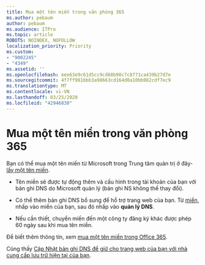 ```yaml
---
title: Mua một tên miền trong văn phòng 365
ms.author: pebaum
author: pebaum
ms.audience: ITPro
ms.topic: article
ROBOTS: NOINDEX, NOFOLLOW
localization_priority: Priority
ms.custom:
- "9002245"
- "4349"
ms.assetid: ''
ms.openlocfilehash: eee63e9c61d5cc9cd68b90c7c8771ca439b27d7e
ms.sourcegitcommit: 4f7ff981bbb3a98663cd164d0a10bb082cdf7ec9
ms.translationtype: MT
ms.contentlocale: vi-VN
ms.lasthandoff: 03/25/2020
ms.locfileid: "42946830"
---
```

# <a name="buy-a-domain-name-in-office-365"></a>Mua một tên miền trong văn phòng 365

Bạn có thể mua một tên miền từ Microsoft trong Trung tâm quản trị ở đây- [lấy một tên miền](https://admin.microsoft.com/Domains/Buy).

- Tên miền sẽ được tự động thêm và cấu hình trong tài khoản của bạn với bản ghi DNS do Microsoft quản lý (bản ghi NS không thể thay đổi).

- Có thể thêm bản ghi DNS bổ sung để hỗ trợ trang web của bạn.  Từ [miền](https://admin.microsoft.com/AdminPortal/Home#/Domains), nhấp vào miền của bạn, sau đó nhấp vào **quản lý DNS**.

- Nếu cần thiết, chuyển miền đến một công ty đăng ký khác được phép 60 ngày sau khi mua tên miền.

Để biết thêm thông tin, xem [mua một tên miền trong Office 365](https://docs.microsoft.com/microsoft-365/admin/get-help-with-domains/buy-a-domain-name?view=o365-worldwide).

Cũng thấy [Cập Nhật bản ghi DNS để giữ cho trang web của bạn với nhà cung cấp lưu trữ hiện tại của bạn](https://docs.microsoft.com/alchemyinsights/update-dns-records-to-keep-your-website-with-your-current-hosting-provider-0).
